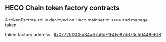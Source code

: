## HECO Chain token factory contracts

A tokenFactory.sol is deployed on Heco mainnet to issue and manage token.

token factory address : [0x07725f3C5b34aA7a9dF1F4Fe87d673c50448e618](https://scan.huobichain.com/address/0x07725f3C5b34aA7a9dF1F4Fe87d673c50448e618#transactions)
